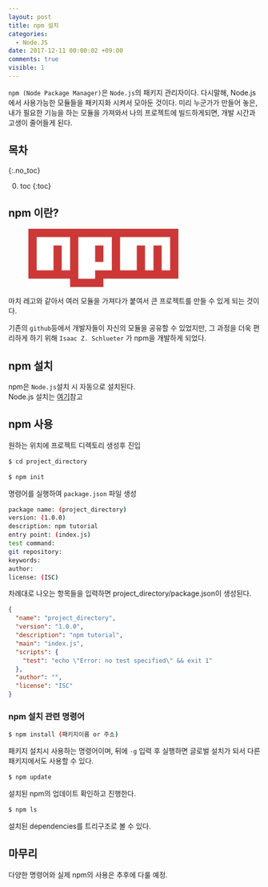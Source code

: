 ```yaml
---
layout: post
title: npm 설치
categories:
  - Node.JS
date: 2017-12-11 00:00:02 +09:00
comments: true
visible: 1
---
```


`npm (Node Package Manager)`은 `Node.js`의 패키지 관리자이다. 다시말해, Node.js에서 사용가능한 모듈들을 패키지화 시켜서 모아둔 것이다. 미리 누군가가 만들어 놓은, 내가 필요한 기능을 하는 모듈을 가져와서 나의 프로젝트에 빌드하게되면, 개발 시간과 고생이 줄어들게 된다. <br />

## 목차
{:.no_toc}

0. toc
{:toc}

## npm 이란?
<figure>
<img src="/assets/posts/20171211/201.png" width="300">
<figcaption align="middle">
</figcaption>
</figure>

마치 레고와 같아서 여러 모듈을 가져다가 붙여서 큰 프로젝트를 만들 수 있게 되는 것이다. <br />

기존의 `github`등에서 개발자들이 자신의 모듈을 공유할 수 있었지만, 그 과정을 더욱 편리하게 하기 위해 `Isaac Z. Schlueter` 가 npm을 개발하게 되었다. <br/>

## npm 설치
npm은 `Node.js`설치 시 자동으로 설치된다. <br/>
Node.js 설치는 [여기](https://leechoong.github.io/articles/2017-12/Node.js-Intro)참고

## npm 사용
원하는 위치에 프로젝트 디렉토리 생성후 진입
```sh
$ cd project_directory
```
```sh
$ npm init
```
명령어를 실행하여 `package.json` 파일 생성

```bash
package name: (project_directory)
version: (1.0.0)
description: npm tutorial
entry point: (index.js)
test command:
git repository:
keywords:
author:
license: (ISC)
```

차례대로 나오는 항목들을 입력하면
project_directory/package.json이 생성된다.
```json
{
  "name": "project_directory",
  "version": "1.0.0",
  "description": "npm tutorial",
  "main": "index.js",
  "scripts": {
    "test": "echo \"Error: no test specified\" && exit 1"
  },
  "author": "",
  "license": "ISC"
}
```

<!-- ad -->

### npm 설치 관련 명령어
```sh
$ npm install (패키지이름 or 주소)
```
패키지 설치시 사용하는 명령어이며, 뒤에 `-g` 입력 후 실행하면 글로벌 설치가 되서 다른 패키지에서도 사용할 수 있다.
```sh
$ npm update
```
설치된 npm의 업데이트 확인하고 진행한다.
```sh
$ npm ls
```
설치된 dependencies를 트리구조로 볼 수 있다.

## 마무리
다양한 명령어와 실제 npm의 사용은 추후에 다룰 예정.

